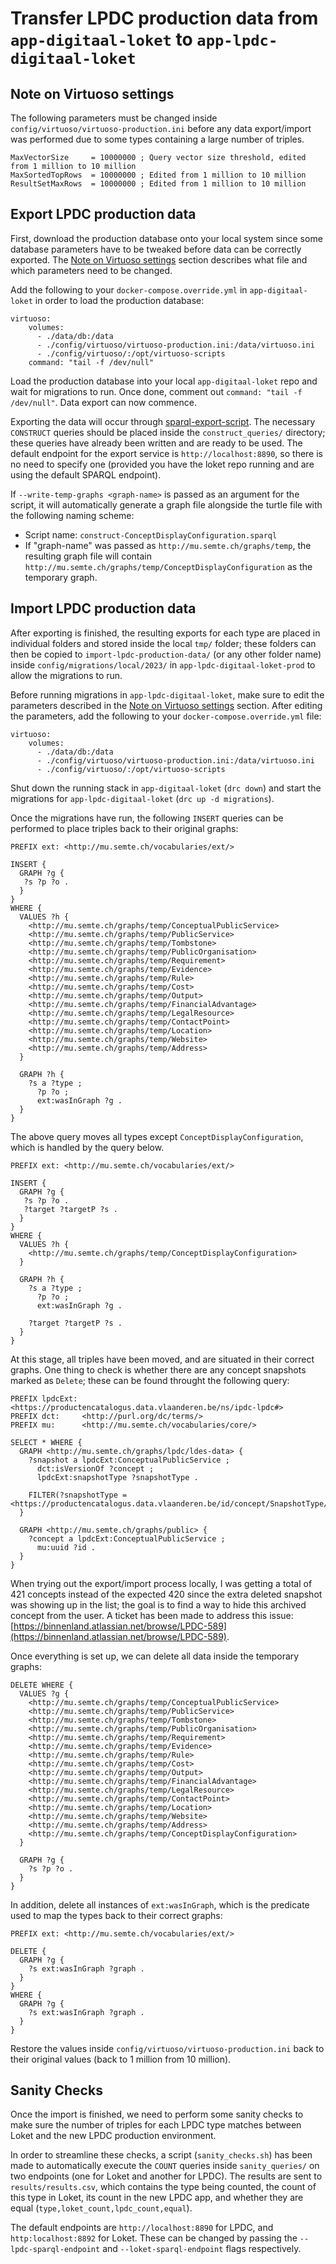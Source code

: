 # Transfer LPDC production data from `app-digitaal-loket` to `app-lpdc-digitaal-loket`

## Note on Virtuoso settings

The following parameters must be changed inside `config/virtuoso/virtuoso-production.ini` before any data export/import was performed due to some types containing a large number of triples.

```
MaxVectorSize     = 10000000 ; Query vector size threshold, edited from 1 million to 10 million
MaxSortedTopRows  = 10000000 ; Edited from 1 million to 10 million
ResultSetMaxRows  = 10000000 ; Edited from 1 million to 10 million
```

## Export LPDC production data

First, download the production database onto your local system since some database parameters have to be tweaked before data can be correctly exported. The [Note on Virtuoso settings](#note-on-virtuoso-settings) section describes what file and which parameters need to be changed.

Add the following to your `docker-compose.override.yml` in `app-digitaal-loket` in order to load the production database:

```
virtuoso:
    volumes:
      - ./data/db:/data
      - ./config/virtuoso/virtuoso-production.ini:/data/virtuoso.ini
      - ./config/virtuoso/:/opt/virtuoso-scripts
    command: "tail -f /dev/null"
```

Load the production database into your local `app-digitaal-loket` repo and wait for migrations to run. Once done, comment out `command: "tail -f /dev/null"`. Data export can now commence.

Exporting the data will occur through [sparql-export-script](https://github.com/Riadabd/sparql-export-script). The necessary `CONSTRUCT` queries should be placed inside the `construct_queries/` directory; these queries have already been written and are ready to be used. The default endpoint for the export service is `http://localhost:8890`, so there is no need to specify one (provided you have the loket repo running and are using the default SPARQL endpoint).

If `--write-temp-graphs <graph-name>` is passed as an argument for the script, it will automatically generate a graph file alongside the turtle file with the following naming scheme:

* Script name: `construct-ConceptDisplayConfiguration.sparql`
* If "graph-name" was passed as `http://mu.semte.ch/graphs/temp`, the resulting graph file will contain `http://mu.semte.ch/graphs/temp/ConceptDisplayConfiguration` as the temporary graph.

## Import LPDC production data

After exporting is finished, the resulting exports for each type are placed in individual folders and stored inside the local `tmp/` folder; these folders can then be copied to `import-lpdc-production-data/` (or any other folder name) inside `config/migrations/local/2023/` in `app-lpdc-digitaal-loket-prod` to allow the migrations to run.

Before running migrations in `app-lpdc-digitaal-loket`, make sure to edit the parameters described in the [Note on Virtuoso settings](#note-on-virtuoso-settings) section. After editing the parameters, add the following to your `docker-compose.override.yml` file:

```
virtuoso:
    volumes:
      - ./data/db:/data
      - ./config/virtuoso/virtuoso-production.ini:/data/virtuoso.ini
      - ./config/virtuoso/:/opt/virtuoso-scripts
```

Shut down the running stack in `app-digitaal-loket` (`drc down`) and start the migrations for `app-lpdc-digitaal-loket` (`drc up -d migrations`).

Once the migrations have run, the following `INSERT` queries can be performed to place triples back to their original graphs:

```
PREFIX ext: <http://mu.semte.ch/vocabularies/ext/>

INSERT {
  GRAPH ?g {
   ?s ?p ?o .
  }
}
WHERE {
  VALUES ?h {
    <http://mu.semte.ch/graphs/temp/ConceptualPublicService>
    <http://mu.semte.ch/graphs/temp/PublicService>
    <http://mu.semte.ch/graphs/temp/Tombstone>
    <http://mu.semte.ch/graphs/temp/PublicOrganisation>
    <http://mu.semte.ch/graphs/temp/Requirement>
    <http://mu.semte.ch/graphs/temp/Evidence>
    <http://mu.semte.ch/graphs/temp/Rule>
    <http://mu.semte.ch/graphs/temp/Cost>
    <http://mu.semte.ch/graphs/temp/Output>
    <http://mu.semte.ch/graphs/temp/FinancialAdvantage>
    <http://mu.semte.ch/graphs/temp/LegalResource>
    <http://mu.semte.ch/graphs/temp/ContactPoint>
    <http://mu.semte.ch/graphs/temp/Location>
    <http://mu.semte.ch/graphs/temp/Website>
    <http://mu.semte.ch/graphs/temp/Address>
  }

  GRAPH ?h {
    ?s a ?type ;
      ?p ?o ;
      ext:wasInGraph ?g .
  }
}
```

The above query moves all types except `ConceptDisplayConfiguration`, which is handled by the query below.

```
PREFIX ext: <http://mu.semte.ch/vocabularies/ext/>

INSERT {
  GRAPH ?g {
   ?s ?p ?o .
   ?target ?targetP ?s .
  }
}
WHERE {
  VALUES ?h {
    <http://mu.semte.ch/graphs/temp/ConceptDisplayConfiguration>
  }

  GRAPH ?h {
    ?s a ?type ;
      ?p ?o ;
      ext:wasInGraph ?g .
    
    ?target ?targetP ?s .
  }
}
```

At this stage, all triples have been moved, and are situated in their correct graphs. One thing to check is whether there are any concept snapshots marked as `Delete`; these can be found throught the following query:

```
PREFIX lpdcExt: <https://productencatalogus.data.vlaanderen.be/ns/ipdc-lpdc#>
PREFIX dct:     <http://purl.org/dc/terms/>
PREFIX mu:      <http://mu.semte.ch/vocabularies/core/>

SELECT * WHERE {
  GRAPH <http://mu.semte.ch/graphs/lpdc/ldes-data> {
    ?snapshot a lpdcExt:ConceptualPublicService ;
      dct:isVersionOf ?concept ;
      lpdcExt:snapshotType ?snapshotType .
    
    FILTER(?snapshotType = <https://productencatalogus.data.vlaanderen.be/id/concept/SnapshotType/Delete>)
  }

  GRAPH <http://mu.semte.ch/graphs/public> {
    ?concept a lpdcExt:ConceptualPublicService ;
      mu:uuid ?id .
  }
}
```

When trying out the export/import process locally, I was getting a total of 421 concepts instead of the expected 420 since the extra deleted snapshot was showing up in the list; the goal is to find a way to hide this archived concept from the user. A ticket has been made to address this issue: [https://binnenland.atlassian.net/browse/LPDC-589](https://binnenland.atlassian.net/browse/LPDC-589).

Once everything is set up, we can delete all data inside the temporary graphs:

```
DELETE WHERE {
  VALUES ?g {
    <http://mu.semte.ch/graphs/temp/ConceptualPublicService>
    <http://mu.semte.ch/graphs/temp/PublicService>
    <http://mu.semte.ch/graphs/temp/Tombstone>
    <http://mu.semte.ch/graphs/temp/PublicOrganisation>
    <http://mu.semte.ch/graphs/temp/Requirement>
    <http://mu.semte.ch/graphs/temp/Evidence>
    <http://mu.semte.ch/graphs/temp/Rule>
    <http://mu.semte.ch/graphs/temp/Cost>
    <http://mu.semte.ch/graphs/temp/Output>
    <http://mu.semte.ch/graphs/temp/FinancialAdvantage>
    <http://mu.semte.ch/graphs/temp/LegalResource>
    <http://mu.semte.ch/graphs/temp/ContactPoint>
    <http://mu.semte.ch/graphs/temp/Location>
    <http://mu.semte.ch/graphs/temp/Website>
    <http://mu.semte.ch/graphs/temp/Address>
    <http://mu.semte.ch/graphs/temp/ConceptDisplayConfiguration>
  }
  
  GRAPH ?g {
    ?s ?p ?o .
  }
}
```

In addition, delete all instances of `ext:wasInGraph`, which is the predicate used to map the types back to their correct graphs:

```
PREFIX ext: <http://mu.semte.ch/vocabularies/ext/>

DELETE {
  GRAPH ?g {
    ?s ext:wasInGraph ?graph .
  }
}
WHERE {
  GRAPH ?g {
    ?s ext:wasInGraph ?graph .
  }
}
```

Restore the values inside `config/virtuoso/virtuoso-production.ini` back to their original values (back to 1 million from 10 million).

## Sanity Checks

Once the import is finished, we need to perform some sanity checks to make sure the number of triples for each LPDC type matches between Loket and the new LPDC production environment.

In order to streamline these checks, a script (`sanity_checks.sh`) has been made to automatically execute the `COUNT` queries inside `sanity_queries/` on two endpoints (one for Loket and another for LPDC). The results are sent to `results/results.csv`, which contains the type being counted, the count of this type in Loket, its count in the new LPDC app, and whether they are equal (`type,loket_count,lpdc_count,equal`).

The default endpoints are `http://localhost:8890` for LPDC, and `http:localhost:8892` for Loket. These can be changed by passing the `--lpdc-sparql-endpoint` and `--loket-sparql-endpoint` flags respectively.